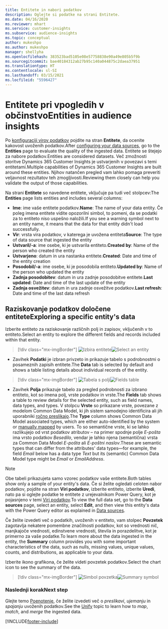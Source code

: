```yaml
---
title: Entitete in nabori podatkov
description: Oglejte si podatke na strani Entitete.
ms.date: 04/16/2020
ms.reviewer: mhart
ms.service: customer-insights
ms.subservice: audience-insights
ms.topic: conceptual
author: mukeshpo
ms.author: mukeshpo
manager: shellyha
ms.openlocfilehash: 383523bad5105e08e57758838e90a49e805b5f9b
ms.sourcegitcommit: bae40184312ab27b95c140a044875c2daea37951
ms.translationtype: HT
ms.contentlocale: sl-SI
ms.lasthandoff: 03/15/2021
ms.locfileid: "5596427"
---
```

# <a name="entities-in-audience-insights"></a><span data-ttu-id="561e6-103">Entitete pri vpogledih v občinstvo</span><span class="sxs-lookup"><span data-stu-id="561e6-103">Entities in audience insights</span></span>

<span data-ttu-id="561e6-104">Po [konfiguraciji virov podatkov](data-sources.md) pojdite na stran **Entitete**, da ocenite kakovost uvoženih podatkov.</span><span class="sxs-lookup"><span data-stu-id="561e6-104">After [configuring your data sources](data-sources.md), go to the **Entities** page to evaluate the quality of the ingested data.</span></span> <span data-ttu-id="561e6-105">Entitete se štejejo za nabore podatkov.</span><span class="sxs-lookup"><span data-stu-id="561e6-105">Entities are considered datasets.</span></span> <span data-ttu-id="561e6-106">Več zmožnosti storitve Dynamics 365 Customer Insights je ustvarjenih v povezavi s temi entitetami.</span><span class="sxs-lookup"><span data-stu-id="561e6-106">Multiple capabilities of Dynamics 365 Customer Insights are built around these entities.</span></span> <span data-ttu-id="561e6-107">Njihov natančen pregled vam lahko pomaga preveriti veljavnost rezultatov teh zmogljivosti.</span><span class="sxs-lookup"><span data-stu-id="561e6-107">Reviewing them closely can help you validate the output of those capabilities.</span></span>

<span data-ttu-id="561e6-108">Na strani **Entitete** so navedene entitete, vključuje pa tudi več stolpcev:</span><span class="sxs-lookup"><span data-stu-id="561e6-108">The **Entities** page lists entities and includes several columns:</span></span>

- <span data-ttu-id="561e6-109">**Ime**: ime vaše entitete podatkov.</span><span class="sxs-lookup"><span data-stu-id="561e6-109">**Name**: The name of your data entity.</span></span> <span data-ttu-id="561e6-110">Če poleg imena entitete vidite opozorilni simbol, to pomeni, da se podatki za to entiteto niso uspešno naložili.</span><span class="sxs-lookup"><span data-stu-id="561e6-110">If you see a warning symbol next to an entity name, it means that the data for that entity didn't load successfully.</span></span>
- <span data-ttu-id="561e6-111">**Vir**: vrsta vira podatkov, v katerega je uvožena entiteta</span><span class="sxs-lookup"><span data-stu-id="561e6-111">**Source**: The type of data source that ingested the entity</span></span>
- <span data-ttu-id="561e6-112">**Ustvaril/-a**: ime osebe, ki je ustvarila entiteto.</span><span class="sxs-lookup"><span data-stu-id="561e6-112">**Created by**: Name of the person who created the entity</span></span>
- <span data-ttu-id="561e6-113">**Ustvarjeno**: datum in ura nastanka entitete.</span><span class="sxs-lookup"><span data-stu-id="561e6-113">**Created**: Date and time of the entity creation</span></span>
- <span data-ttu-id="561e6-114">**Posodobil/-a**: ime osebe, ki je posodobila entiteto.</span><span class="sxs-lookup"><span data-stu-id="561e6-114">**Updated by**: Name of the person who updated the entity</span></span>
- <span data-ttu-id="561e6-115">**Zadnja posodobitev**: datum in ura zadnje posodobitve entitete.</span><span class="sxs-lookup"><span data-stu-id="561e6-115">**Last updated**: Date and time of the last update of the entity</span></span>
- <span data-ttu-id="561e6-116">**Zadnja osvežitev**: datum in ura zadnje osvežitve podatkov.</span><span class="sxs-lookup"><span data-stu-id="561e6-116">**Last refresh**: Date and time of the last data refresh</span></span>

## <a name="exploring-a-specific-entitys-data"></a><span data-ttu-id="561e6-117">Raziskovanje podatkov določene entitete</span><span class="sxs-lookup"><span data-stu-id="561e6-117">Exploring a specific entity's data</span></span>

<span data-ttu-id="561e6-118">Izberite entiteto za raziskovanje različnih polj in zapisov, vključenih v to entiteto.</span><span class="sxs-lookup"><span data-stu-id="561e6-118">Select an entity to explore the different fields and records included within that entity.</span></span>

> [!div class="mx-imgBorder"]
> <span data-ttu-id="561e6-119">![Izbira entitete](media/data-manager-entities-data.png "Izbira entitete")</span><span class="sxs-lookup"><span data-stu-id="561e6-119">![Select an entity](media/data-manager-entities-data.png "Select an entity")</span></span>

- <span data-ttu-id="561e6-120">Zavihek **Podatki** je izbran privzeto in prikazuje tabelo s podrobnostmi o posameznih zapisih entitete.</span><span class="sxs-lookup"><span data-stu-id="561e6-120">The **Data** tab is selected by default and shows a table listing details about individual records of the entity.</span></span>

> [!div class="mx-imgBorder"]
> <span data-ttu-id="561e6-121">![Tabela s polji](media/data-manager-entities-fields.PNG "Tabela s polji")</span><span class="sxs-lookup"><span data-stu-id="561e6-121">![Fields table](media/data-manager-entities-fields.PNG "Fields table")</span></span>

- <span data-ttu-id="561e6-122">Zavihek **Polja** prikazuje tabelo za pregled podrobnosti za izbrano entiteto, kot so imena polj, vrste podatkov in vrste.</span><span class="sxs-lookup"><span data-stu-id="561e6-122">The **Fields** tab shows a table to review details for the selected entity, such as field names, data types, and types.</span></span> <span data-ttu-id="561e6-123">V stolpcu **Vrste** so prikazane vrste, povezane z modelom Common Data Model, ki jih sistem samodejno identificira ali jih uporabniki [ročno preslikajo](map-entities.md).</span><span class="sxs-lookup"><span data-stu-id="561e6-123">The **Type** column shows Common Data Model associated types, which are either auto-identified by the system or [manually mapped](map-entities.md) by users.</span></span> <span data-ttu-id="561e6-124">To so semantične vrste, ki se lahko razlikujejo od vrst podatkov atributov – na primer spodnje polje *E-pošta* ima vrsto podatkov *Besedilo*, vendar je lahko njena (semantična) vrsta za Common Data Model *E-pošta* ali *E-poštni naslov*.</span><span class="sxs-lookup"><span data-stu-id="561e6-124">These are semantic types that can differ from the attributes' data types—for example, the field *Email* below has a data type *Text* but its (semantic) Common Data Model type might be *Email* or *EmailAddress*.</span></span>

> [!NOTE]
> <span data-ttu-id="561e6-125">Obe tabeli prikazujeta samo vzorec podatkov vaše entitete.</span><span class="sxs-lookup"><span data-stu-id="561e6-125">Both tables show only a sample of your entity's data.</span></span> <span data-ttu-id="561e6-126">Če si želite ogledati celoten nabor podatkov, pojdite na stran **Viri podatkov**, izberite entiteto, izberite **Uredi**, nato pa si oglejte podatke te entitete z urejevalnikom Power Query, kot je pojasnjeno v temi [Viri podatkov](data-sources.md).</span><span class="sxs-lookup"><span data-stu-id="561e6-126">To view the full data set, go to the **Data sources** page, select an entity, select **Edit**, and then view this entity's data with the Power Query editor as explained in [Data sources](data-sources.md).</span></span>

<span data-ttu-id="561e6-127">Če želite izvedeti več o podatkih, uvoženih v entiteto, vam stolpec **Povzetek** zagotavlja nekatere pomembne značilnosti podatkov, kot so vrednosti nič, manjkajoče vrednosti, edinstvene vrednosti, števila in porazdelitve, kot je primerno za vaše podatke.</span><span class="sxs-lookup"><span data-stu-id="561e6-127">To learn more about the data ingested in the entity, the **Summary** column provides you with some important characteristics of the data, such as nulls, missing values, unique values, counts, and distributions, as applicable to your data.</span></span>

<span data-ttu-id="561e6-128">Izberite ikono grafikona, če želite videti povzetek podatkov.</span><span class="sxs-lookup"><span data-stu-id="561e6-128">Select the chart icon to see the summary of the data.</span></span>

> [!div class="mx-imgBorder"]
> <span data-ttu-id="561e6-129">![Simbol povzetka](media/data-manager-entities-summary.png "Tabela s povzetkom podatkov")</span><span class="sxs-lookup"><span data-stu-id="561e6-129">![Summary symbol](media/data-manager-entities-summary.png "Data summary table")</span></span>

### <a name="next-step"></a><span data-ttu-id="561e6-130">Naslednji korak</span><span class="sxs-lookup"><span data-stu-id="561e6-130">Next step</span></span>

<span data-ttu-id="561e6-131">Glejte temo [Poenotenje](data-unification.md), če želite izvedeti več o *preslikavi*, *ujemanju* in *spajanju* uvoženih podatkov.</span><span class="sxs-lookup"><span data-stu-id="561e6-131">See the [Unify](data-unification.md) topic to learn how to *map*, *match*, and *merge* the ingested data.</span></span>


[!INCLUDE[footer-include](../includes/footer-banner.md)]